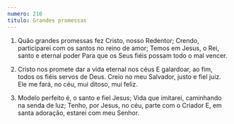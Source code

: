 ```yaml
---
numero: 210
titulo: Grandes promessas
---
```

1. Quão grandes promessas fez Cristo, nosso Redentor;
   Crendo, participarei com os santos no reino de amor;
   Temos em Jesus, o Rei, santo e eternal poder
   Para que os Seus fiéis possam todo o mal vencer.

2. Cristo nos promete dar a vida eternal nos céus
   E galardoar, ao fim, todos os fiéis servos de Deus.
   Creio no meu Salvador, justo e fiel juiz.
   Ele me fará, no céu, mui ditoso, mui feliz.

3. Modelo perfeito é, o santo e fiel Jesus;
   Vida que imitarei, caminhando na senda de luz;
   Tenho, por Jesus, no céu, parte com o Criador
   E, em santa adoração, estarei com meu Senhor.
